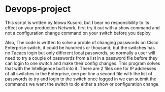# Devops-project
This script is written by Idowu Kusoro, but I bear no responsibility to its effect on your production Network,
first try it out with a show command and not a configuration change command on your switch before you deploy

Also, The code is written to solve a proble of changing passwords on Cisco Enterprise switch, it could be hundreds or thousand, but the switches has no Tacacs login  but only different local passwords, so normally a user will need to try a couple of passwords from a list in a password file before they can login to one switch and make their config changes.
This program solves that with the Intelligence built into it.
There are 2 files one for IP addresses of all switches in the Enterprise, one per line
a second file with the list of passwords to try and login to the switch
once logged in we can submit the commands we want the switch to do either a show or configuration change.
